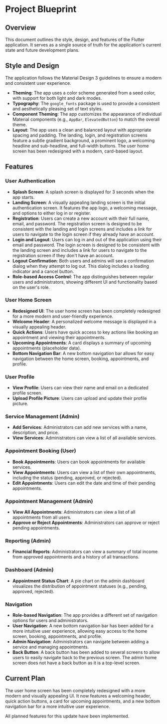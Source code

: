 # Project Blueprint

## Overview

This document outlines the style, design, and features of the Flutter application. It serves as a single source of truth for the application's current state and future development plans.

## Style and Design

The application follows the Material Design 3 guidelines to ensure a modern and consistent user experience.

*   **Theming**: The app uses a color scheme generated from a seed color, with support for both light and dark modes.
*   **Typography**: The `google_fonts` package is used to provide a consistent and aesthetically pleasing set of text styles.
*   **Component Theming**: The app customizes the appearance of individual Material components (e.g., `AppBar`, `ElevatedButton`) to match the overall theme.
*   **Layout**: The app uses a clean and balanced layout with appropriate spacing and padding. The landing, login, and registration screens feature a subtle gradient background, a prominent logo, a welcoming headline and sub-headline, and full-width buttons. The user home screen has been redesigned with a modern, card-based layout.

## Features

### User Authentication

*   **Splash Screen**: A splash screen is displayed for 3 seconds when the app starts.
*   **Landing Screen**: A visually appealing landing screen is the initial authentication screen. It features the app logo, a welcoming message, and options to either log in or register.
*   **Registration**: Users can create a new account with their full name, email, and password. The registration screen is designed to be consistent with the landing and login screens and includes a link for users to navigate to the login screen if they already have an account.
*   **Login and Logout**: Users can log in and out of the application using their email and password. The login screen is designed to be consistent with the landing screen and includes a link for users to navigate to the registration screen if they don't have an account.
*   **Logout Confirmation**: Both users and admins will see a confirmation dialog when they attempt to log out. This dialog includes a loading indicator and a cancel button.
*   **Role-based Access Control**: The app distinguishes between regular users and administrators, showing different UI and functionality based on the user's role.

### User Home Screen

*   **Redesigned UI**: The user home screen has been completely redesigned for a more modern and user-friendly experience.
*   **Welcome Header**: A personalized welcome message is displayed in a visually appealing header.
*   **Quick Actions**: Users have quick access to key actions like booking an appointment and viewing their appointments.
*   **Upcoming Appointments**: A card displays a summary of upcoming appointments (placeholder data).
*   **Bottom Navigation Bar**: A new bottom navigation bar allows for easy navigation between the home screen, booking, appointments, and profile.

### User Profile

*   **View Profile**: Users can view their name and email on a dedicated profile screen.
*   **Upload Profile Picture**: Users can upload and update their profile picture.

### Service Management (Admin)

*   **Add Services**: Administrators can add new services with a name, description, and price.
*   **View Services**: Administrators can view a list of all available services.

### Appointment Booking (User)

*   **Book Appointments**: Users can book appointments for available services.
*   **View Appointments**: Users can view a list of their own appointments, including the status (pending, approved, or rejected).
*   **Edit Appointments**: Users can edit the date and time of their pending appointments.

### Appointment Management (Admin)

*   **View All Appointments**: Administrators can view a list of all appointments from all users.
*   **Approve or Reject Appointments**: Administrators can approve or reject pending appointments.

### Reporting (Admin)

*   **Financial Reports**: Administrators can view a summary of total income from approved appointments and a history of all transactions.

### Dashboard (Admin)

*   **Appointment Status Chart**: A pie chart on the admin dashboard visualizes the distribution of appointment statuses (e.g., pending, approved, rejected).

### Navigation

*   **Role-based Navigation**: The app provides a different set of navigation options for users and administrators.
*   **User Navigation**: A new bottom navigation bar has been added for a more intuitive user experience, allowing easy access to the home screen, booking, appointments, and profile.
*   **Admin Navigation**: Administrators can navigate between adding a service and managing appointments.
*   **Back Button**: A back button has been added to several screens to allow users to easily navigate back to the previous screen. The admin home screen does not have a back button as it is a top-level screen.

## Current Plan

The user home screen has been completely redesigned with a more modern and visually appealing UI. It now features a welcoming header, quick action buttons, a card for upcoming appointments, and a new bottom navigation bar for a more intuitive user experience.

All planned features for this update have been implemented.
